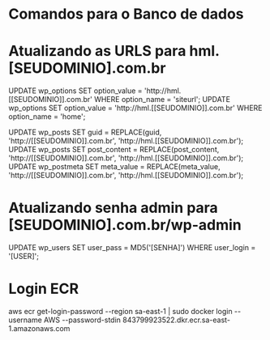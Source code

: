 # Comandos para o Banco de dados
# Atualizando as URLS para hml.[SEUDOMINIO].com.br
UPDATE wp_options SET option_value = 'http://hml.[[SEUDOMINIO]].com.br' WHERE option_name = 'siteurl';
UPDATE wp_options SET option_value = 'http://hml.[[SEUDOMINIO]].com.br' WHERE option_name = 'home';

UPDATE wp_posts SET guid = REPLACE(guid, 'http://[[SEUDOMINIO]].com.br', 'http://hml.[[SEUDOMINIO]].com.br');
UPDATE wp_posts SET post_content = REPLACE(post_content, 'http://[[SEUDOMINIO]].com.br', 'http://hml.[[SEUDOMINIO]].com.br');
UPDATE wp_postmeta SET meta_value = REPLACE(meta_value, 'http://[[SEUDOMINIO]].com.br', 'http://hml.[[SEUDOMINIO]].com.br');

# Atualizando senha admin para [SEUDOMINIO].com.br/wp-admin

UPDATE wp_users SET user_pass = MD5('[SENHA]') WHERE user_login = '[USER]';

# Login ECR

aws ecr get-login-password --region sa-east-1 | sudo docker login --username AWS --password-stdin 843799923522.dkr.ecr.sa-east-1.amazonaws.com

